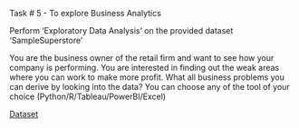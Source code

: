 Task # 5 - To explore Business
Analytics

Perform ‘Exploratory Data Analysis’ on the provided dataset
‘SampleSuperstore’

You are the business owner of the retail firm and want to see
how your company is performing. You are interested in finding
out the weak areas where you can work to make more profit.
What all business problems you can derive by looking into the
data? You can choose any of the tool of your choice
(Python/R/Tableau/PowerBI/Excel)

[Dataset](https://drive.google.com/file/d/1lV7is1B566UQPYzzY8R2ZmOritTW299S/view)

